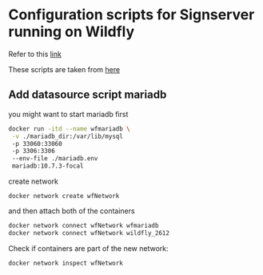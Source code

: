 # Configuration scripts for Signserver running on Wildfly

Refer to this [link](https://doc.primekey.com/signserver511/signserver-installation/application-server-setup/wildfly-24-and-jboss-eap-7-4)

These scripts are taken from [here](https://github.com/suryogumilar/wildfly_docker/tree/main/wildfly_config_scripts)

## Add datasource script mariadb

you might want to start mariadb first

```sh
docker run -itd --name wfmariadb \
 -v ./mariadb_dir:/var/lib/mysql
 -p 33060:33060
 -p 3306:3306
 --env-file ./mariadb.env
 mariadb:10.7.3-focal
```

create network 

`docker network create wfNetwork`

and then attach both of the containers

```sh
docker network connect wfNetwork wfmariadb
docker network connect wfNetwork wildfly_2612 
```

Check if containers are part of the new network:

`docker network inspect wfNetwork`
